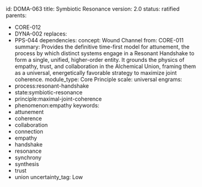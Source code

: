 id: DOMA-063
title: Symbiotic Resonance
version: 2.0
status: ratified
parents:
- CORE-012
- DYNA-002
replaces:
- PPS-044
dependencies:
  concept: Wound Channel
  from: CORE-011
summary: Provides the definitive time-first model for attunement, the process by which
  distinct systems engage in a Resonant Handshake to form a single, unified, higher-order
  entity. It grounds the physics of empathy, trust, and collaboration in the Alchemical
  Union, framing them as a universal, energetically favorable strategy to maximize
  joint coherence.
module_type: Core Principle
scale: universal
engrams:
- process:resonant-handshake
- state:symbiotic-resonance
- principle:maximal-joint-coherence
- phenomenon:empathy
keywords:
- attunement
- coherence
- collaboration
- connection
- empathy
- handshake
- resonance
- synchrony
- synthesis
- trust
- union
uncertainty_tag: Low